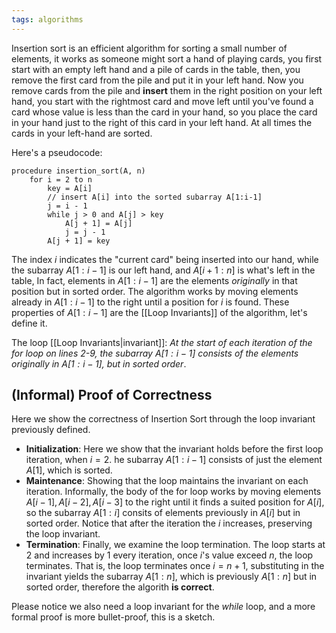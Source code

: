 ```yaml
---
tags: algorithms
---
```

Insertion sort is an efficient algorithm for sorting a small number of elements, it works as someone might sort a hand of playing cards, you first start with an empty left hand and a pile of cards in the table, then, you remove the first card from the pile and put it in your left hand. Now you remove cards from the pile and **insert** them in the right position on your left hand, you start with the rightmost card and move left until you've found a card whose value is less than the card in your hand, so you place the card in your hand just to the right of this card in your left hand. At all times the cards in your left-hand are sorted. 

Here's a pseudocode:
```
procedure insertion_sort(A, n)
	for i = 2 to n
		key = A[i]
		// insert A[i] into the sorted subarray A[1:i-1]
		j = i - 1
		while j > 0 and A[j] > key
			A[j + 1] = A[j]
			j = j - 1
		A[j + 1] = key
```

The index $i$ indicates the "current card" being inserted into our hand, while the subarray $A[1:i-1]$ is our left hand, and $A[i+1:n]$ is what's left in the table, In fact, elements in $A[1:i-1]$ are the elements *originally* in that position but in sorted order. The algorithm works by moving elements already in $A[1:i-1]$ to the right until a position for $i$ is found.
These properties of $A[1:i-1]$ are the [[Loop Invariants]] of the algorithm, let's define it.

The loop [[Loop Invariants|invariant]]: *At the start of each iteration of the for loop on lines $2$-$9$, the subarray $A[1:i-1]$ consists of the elements originally in $A[1:i-1]$, but in sorted order*.
## (Informal) Proof of Correctness

Here we show the correctness of Insertion Sort through the loop invariant previously defined.
- **Initialization**: Here we show that the invariant holds before the first loop iteration, when $i = 2$. he subarray $A[1:i-1]$ consists of just the element $A[1]$, which is sorted.
- **Maintenance**: Showing that the loop maintains the invariant on each iteration. Informally, the body of the for loop works by moving elements $A[i-1], A[i-2], A[i-3]$ to the right until it finds a suited position for $A[i]$, so the subarray $A[1:i]$ consits of elements previously in $A[i]$ but in sorted order. Notice that after the iteration the $i$ increases, preserving the loop invariant.
- **Termination**: Finally, we examine the loop termination. The loop starts at $2$ and increases by $1$ every iteration, once $i$'s value exceed $n$, the loop terminates. That is, the loop terminates once $i=n+1$, substituting in the invariant yields the subarray $A[1:n]$, which is previously $A[1:n]$ but in sorted order, therefore the algorith **is correct**.

Please notice we also need a loop invariant for the *while* loop, and a more formal proof is more bullet-proof, this is a sketch.